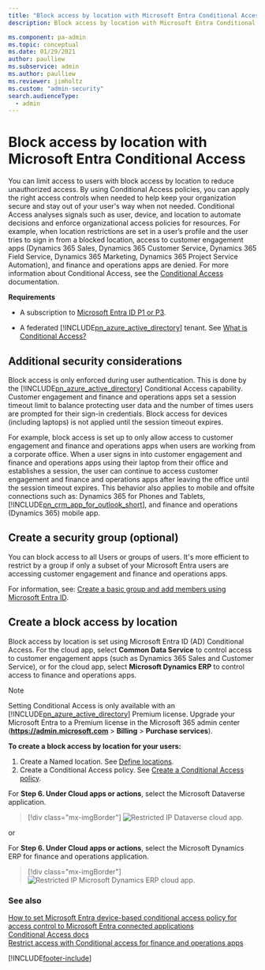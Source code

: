 ```yaml
---
title: "Block access by location with Microsoft Entra Conditional Access  | MicrosoftDocs"
description: Block access by location with Microsoft Entra Conditional Access

ms.component: pa-admin
ms.topic: conceptual
ms.date: 01/29/2021
author: paulliew
ms.subservice: admin
ms.author: paulliew
ms.reviewer: jimholtz
ms.custom: "admin-security"
search.audienceType: 
  - admin
---
```

# Block access by location with Microsoft Entra Conditional Access

You can limit access to users with block access by location to reduce unauthorized access. By using Conditional Access policies, you can apply the right access controls when needed to help keep your organization secure and stay out of your user's way when not needed. Conditional Access analyses signals such as user, device, and location to automate decisions and enforce organizational access policies for resources. For example, when location restrictions are set in a user’s profile and the user tries to sign in from a blocked location, access to customer engagement apps (Dynamics 365 Sales, Dynamics 365 Customer Service, Dynamics 365 Field Service, Dynamics 365 Marketing, Dynamics 365 Project Service Automation), and finance and operations apps are denied. For more information about Conditional Access, see the [Conditional Access](/azure/active-directory/conditional-access/) documentation.

**Requirements**  
  
- A subscription to [Microsoft Entra ID P1 or P3](https://www.microsoft.com/security/business/identity-access-management/azure-active-directory).  
  
- A federated [!INCLUDE[pn_azure_active_directory](../includes/pn-azure-active-directory.md)] tenant. See [What is Conditional Access?](/azure/active-directory/conditional-access/overview)

## Additional security considerations  
Block access is only enforced during user authentication.  This is done by the [!INCLUDE[pn_azure_active_directory](../includes/pn-azure-active-directory.md)] Conditional Access capability. Customer engagement and finance and operations apps set a session timeout limit to balance protecting user data and the number of times users are prompted for their sign-in credentials. Block access for devices (including laptops) is not applied until the session timeout expires.  
  
 For example, block access is set up to only allow access to customer engagement and finance and operations apps when users are working from a corporate office.  When a user signs in into customer engagement and finance and operations apps using their laptop from their office and establishes a session, the user can continue to access customer engagement and finance and operations apps after leaving the office until the session timeout expires.  This behavior also applies to mobile and offsite connections such as: Dynamics 365 for Phones and Tablets, [!INCLUDE[pn_crm_app_for_outlook_short](../includes/pn-crm-app-for-outlook-short.md)], and finance and operations (Dynamics 365) mobile app.
  
## Create a security group (optional)  
You can block access to all Users or groups of users.  It's more efficient to restrict by a group if only a subset of your Microsoft Entra users are accessing customer engagement and finance and operations apps.  

For information, see: [Create a basic group and add members using Microsoft Entra ID](/azure/active-directory/fundamentals/active-directory-groups-create-azure-portal).

## Create a block access by location
Block access by location is set using Microsoft Entra ID (AD) Conditional Access. For the cloud app, select **Common Data Service** to control access to customer engagement apps (such as Dynamics 365 Sales and Customer Service), or for the cloud app, select **Microsoft Dynamics ERP** to control access to finance and operations apps.
  
> [!NOTE]
> Setting Conditional Access is only available with an [!INCLUDE[pn_azure_active_directory](../includes/pn-azure-active-directory.md)] Premium license.  Upgrade your Microsoft Entra to a Premium license in the Microsoft 365 admin center (**<https://admin.microsoft.com>** > **Billing** > **Purchase services**).  
  
**To create a block access by location for your users:**

1. Create a Named location. See [Define locations](/azure/active-directory/conditional-access/howto-conditional-access-policy-location#define-locations). 
2. Create a Conditional Access policy. See [Create a Conditional Access policy](/azure/active-directory/conditional-access/howto-conditional-access-policy-location#create-a-conditional-access-policy).

  For **Step 6. Under Cloud apps or actions**, select the Microsoft Dataverse application.

  > [!div class="mx-imgBorder"] 
  > ![Restricted IP Dataverse cloud app.](media/restrictedip-cds.png "Restricted IP Dataverse cloud app")

  or

  For **Step 6. Under Cloud apps or actions**, select the Microsoft Dynamics ERP for finance and operations application.

  > [!div class="mx-imgBorder"] 
  > ![Restricted IP Microsoft Dynamics ERP cloud app.](media/restrictedip-erp.png "Restricted IP Microsoft Dynamics ERP cloud app")

### See also  
[How to set Microsoft Entra device-based conditional access policy for access control to Microsoft Entra connected applications](/azure/active-directory/conditional-access/require-managed-devices) <br />
[Conditional Access docs](/azure/active-directory/conditional-access/) <br />
[Restrict access with Conditional access for finance and operations apps](https://github.com/microsoft/Dynamics-365-FastTrack-Implementation-Assets/blob/master/CloudSecurity/ConditionalAccess/readme.md)


[!INCLUDE[footer-include](../includes/footer-banner.md)]